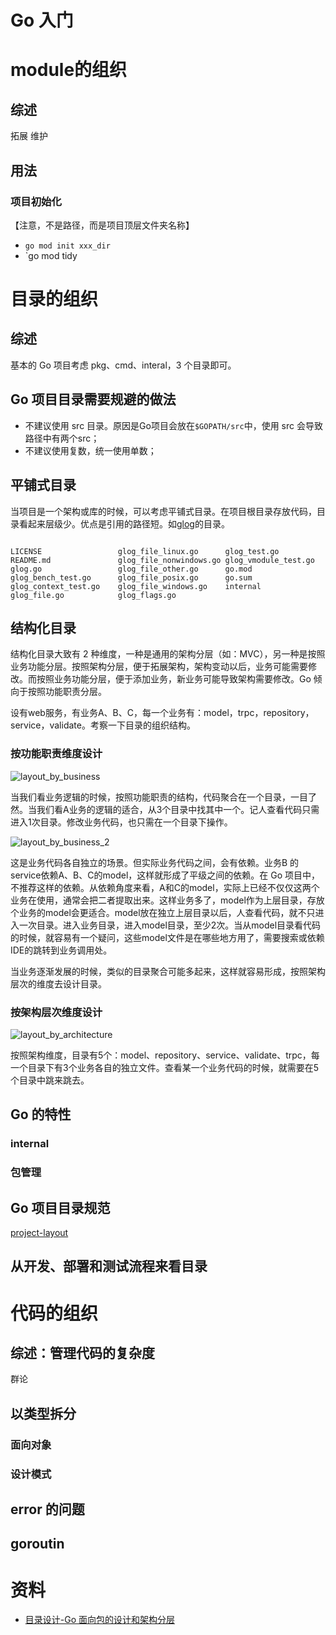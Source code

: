 # Go 入门

# module的组织

## 综述

拓展
维护

## 用法

### 项目初始化

【注意，不是路径，而是项目顶层文件夹名称】

- `go mod init xxx_dir`
- `go mod tidy


# 目录的组织

## 综述

基本的 Go 项目考虑 pkg、cmd、interal，3 个目录即可。

## Go 项目目录需要规避的做法

- 不建议使用 src 目录。原因是Go项目会放在`$GOPATH/src`中，使用 src 会导致路径中有两个src；
- 不建议使用复数，统一使用单数；

## 平铺式目录

当项目是一个架构或库的时候，可以考虑平铺式目录。在项目根目录存放代码，目录看起来层级少。优点是引用的路径短。如[glog](https://github.com/golang/glog)的目录。

``` shell

LICENSE                 glog_file_linux.go      glog_test.go
README.md               glog_file_nonwindows.go glog_vmodule_test.go
glog.go                 glog_file_other.go      go.mod
glog_bench_test.go      glog_file_posix.go      go.sum
glog_context_test.go    glog_file_windows.go    internal
glog_file.go            glog_flags.go

```


## 结构化目录

结构化目录大致有 2 种维度，一种是通用的架构分层（如：MVC），另一种是按照业务功能分层。按照架构分层，便于拓展架构，架构变动以后，业务可能需要修改。而按照业务功能分层，便于添加业务，新业务可能导致架构需要修改。Go 倾向于按照功能职责分层。

设有web服务，有业务A、B、C，每一个业务有：model，trpc，repository，service，validate。考察一下目录的组织结构。

### 按功能职责维度设计

![layout_by_business](./go_primer_img/layout_by_business.png)

当我们看业务逻辑的时候，按照功能职责的结构，代码聚合在一个目录，一目了然。当我们看A业务的逻辑的适合，从3个目录中找其中一个。记人查看代码只需进入1次目录。修改业务代码，也只需在一个目录下操作。

![layout_by_business_2](./go_primer_img/layout_by_business_2.png)

这是业务代码各自独立的场景。但实际业务代码之间，会有依赖。业务B 的service依赖A、B、C的model，这样就形成了平级之间的依赖。在 Go 项目中，不推荐这样的依赖。从依赖角度来看，A和C的model，实际上已经不仅仅这两个业务在使用，通常会把二者提取出来。这样业务多了，model作为上层目录，存放个业务的model会更适合。model放在独立上层目录以后，人查看代码，就不只进入一次目录。进入业务目录，进入model目录，至少2次。当从model目录看代码的时候，就容易有一个疑问，这些model文件是在哪些地方用了，需要搜索或依赖IDE的跳转到业务调用处。

当业务逐渐发展的时候，类似的目录聚合可能多起来，这样就容易形成，按照架构层次的维度去设计目录。

### 按架构层次维度设计

![layout_by_architecture](./go_primer_img/layout_by_architecture.png)

按照架构维度，目录有5个：model、repository、service、validate、trpc，每一个目录下有3个业务各自的独立文件。查看某一个业务代码的时候，就需要在5个目录中跳来跳去。

## Go 的特性

### internal

### 包管理

## Go 项目目录规范

 [project-layout](https://github.com/golang-standards/project-layout)

## 从开发、部署和测试流程来看目录

# 代码的组织

## 综述：管理代码的复杂度

群论

## 以类型拆分

### 面向对象


### 设计模式

## error 的问题

## goroutin


# 资料

- [目录设计-Go 面向包的设计和架构分层](https://github.com/danceyoung/paper-code/blob/master/package-oriented-design/packageorienteddesign.md)
